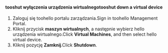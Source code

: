 #### <a name="tooshut-down-a-virtual-device"></a><span data-ttu-id="17b26-101">tooshut wyłączenia urządzenia wirtualnego</span><span class="sxs-lookup"><span data-stu-id="17b26-101">tooshut down a virtual device</span></span>
1. <span data-ttu-id="17b26-102">Zaloguj się toohello portalu zarządzania.</span><span class="sxs-lookup"><span data-stu-id="17b26-102">Sign in toohello Management Portal.</span></span>
2. <span data-ttu-id="17b26-103">Kliknij przycisk **maszyn wirtualnych**, a następnie wybierz hello urządzenia wirtualnego.</span><span class="sxs-lookup"><span data-stu-id="17b26-103">Click **Virtual Machines**, and then select hello virtual device.</span></span>
3. <span data-ttu-id="17b26-104">Kliknij pozycję **Zamknij**.</span><span class="sxs-lookup"><span data-stu-id="17b26-104">Click **Shutdown**.</span></span>

